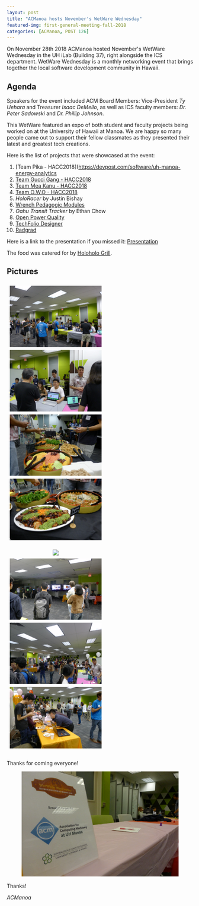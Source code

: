 ```yaml
---
layout: post
title: "ACManoa hosts November's WetWare Wednesday"
featured-img: first-general-meeting-fall-2018
categories: [ACManoa, POST 126]
---
```


On November 28th 2018 ACManoa hosted November's WetWare Wednesday in the UH iLab (Building 37), right alongside the ICS department. WetWare Wednesday is a monthly networking event that brings together the local software development community in Hawaii. 

## Agenda

Speakers for the event included ACM Board Members: Vice-President *Ty Uehara* and Treasurer *Isaac DeMello*, as well as ICS faculty members: *Dr. Peter Sadowski* and *Dr. Phillip Johnson*.

This WetWare featured an expo of both student and faculty projects being worked on at the University of Hawaii at Manoa. We are happy so many people came out to support their fellow classmates as they presented their latest and greatest tech creations.

Here is the list of projects that were showcased at the event:

1. [Team Pika - HACC2018](https://devpost.com/software/uh-manoa-energy-analytics
2. [Team Gucci Gang - HACC2018](https://devpost.com/software/guccigang)
3. [Team Mea Kanu - HACC2018](https://devpost.com/software/mea-kanu-15os64)
4. [Team O.W.O - HACC2018](https://devpost.com/software/hacc18-vhi)
5. *HoloRacer* by Justin Bishay
6. [Wrench Pedagogic Modules](http://wrench-project.org/)
7. *Oahu Transit Tracker* by Ethan Chow
8. [Open Power Quality](https://openpowerquality.org/)
9. [TechFolio Designer](https://techfolios.github.io/designer.html)
10. [Radgrad](https://radgrad.ics.hawaii.edu)

Here is a link to the presentation if you missed it: [Presentation](https://docs.google.com/presentation/d/1PU7hhTOLk1EyinkpBT7IKwnWBRHP8O8SkgxLk_bi5UM/edit?usp=sharing)

The food was catered for by [Holoholo Grill](https://holohologrill.com/).

## Pictures

<center>
	<div class="row"> 
	  <div class="column">
	    <img src="/assets/img/posts/wetware-wednesday-november-2018/L1110846.JPG" data-featherlight data-featherlight-target-attr="src">
	    <img src="/assets/img/posts/wetware-wednesday-november-2018/L1110848.JPG" data-featherlight data-featherlight-target-attr="src">
	  </div>
	  <div class="column">
	    <img src="/assets/img/posts/wetware-wednesday-november-2018/L1110855.JPG" data-featherlight data-featherlight-target-attr="src">
	    <img src="/assets/img/posts/wetware-wednesday-november-2018/L1110858.JPG" data-featherlight data-featherlight-target-attr="src">
	  </div> 
	</div>
</center>

<br>

<center>
	<div class="row"> 
	  <div class="column">
		<img src="/assets/img/posts/wetware-wednesday-november-2018/L1110864.JPG" data-featherlight data-featherlight-target-attr="src">
		<img src="/assets/img/posts/wetware-wednesday-november-2018/L1110871.JPG" data-featherlight data-featherlight-target-attr="src">
	  </div>
	  <div class="column">
		<img src="/assets/img/posts/wetware-wednesday-november-2018/L1110903.JPG" data-featherlight data-featherlight-target-attr="src">
		<img src="/assets/img/posts/wetware-wednesday-november-2018/L1110875.JPG" data-featherlight data-featherlight-target-attr="src">
	  </div> 
	</div>
</center>

<br>

Thanks for coming everyone!

<center>
	<figure class="full">
	    <img src="/assets/img/posts/wetware-wednesday-november-2018/end.JPG">
	</figure>
</center>

Thanks!

_ACManoa_

<style>
	.row {
	  display: flex;
	  flex-wrap: wrap;
	  padding: 0 4px;
	}

	/* Create four equal columns that sits next to each other */
	.column {
	  flex: 100%;
	  max-width: 50%;
	  padding: 0 4px;
	}

	.column img {
	  margin-top: 8px;
	  vertical-align: middle;
	  cursor: pointer;
	}

	/* Responsive layout - makes a two column-layout instead of four columns */
	@media screen and (max-width: 800px) {
	  .column {
	    flex: 50%;
	    max-width: 50%;
	  }
	}

	/* Responsive layout - makes the two columns stack on top of each other instead of next to each other */
	@media screen and (max-width: 600px) {
	  .column {
	    flex: 100%;
	    max-width: 100%;
	  }
	}
</style>

<link href="//cdn.rawgit.com/noelboss/featherlight/1.7.13/release/featherlight.min.css" type="text/css" rel="stylesheet" />
<script src="//code.jquery.com/jquery-latest.js"></script>
<script src="//cdn.rawgit.com/noelboss/featherlight/1.7.13/release/featherlight.min.js" type="text/javascript" charset="utf-8"></script>
<style>
